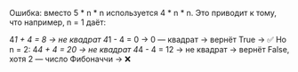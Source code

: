 Ошибка: вместо 5 * n * n используется 4 * n * n.
Это приводит к тому, что например, n = 1 даёт: 

4*1 + 4 = 8 → не квадрат
4*1 - 4 = 0 → 0 — квадрат → вернёт True → ✅
Но n = 2:
4*4 + 4 = 20 → не квадрат
4*4 - 4 = 12 → не квадрат → вернёт False, хотя 2 — число Фибоначчи → ❌